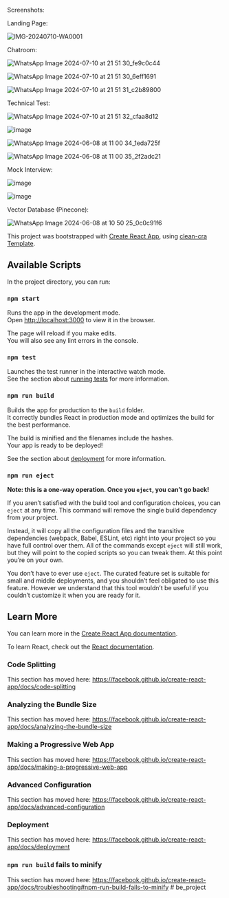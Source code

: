Screenshots:

Landing Page:

![IMG-20240710-WA0001](https://github.com/user-attachments/assets/94e0a3c4-d40f-4421-9653-fffd7df19f75)

Chatroom:

![WhatsApp Image 2024-07-10 at 21 51 30_fe9c0c44](https://github.com/user-attachments/assets/ec033c05-4c8b-4f8e-a34c-2ec92bedb867)

![WhatsApp Image 2024-07-10 at 21 51 30_6eff1691](https://github.com/user-attachments/assets/1d84d2a4-df92-4f34-a1ff-c4243e878f0a)

![WhatsApp Image 2024-07-10 at 21 51 31_c2b89800](https://github.com/user-attachments/assets/912434ae-1f5d-4791-9486-74b62d284b3b)

Technical Test:

![WhatsApp Image 2024-07-10 at 21 51 32_cfaa8d12](https://github.com/user-attachments/assets/7a63e8ae-6b28-4767-90d7-b36439d5570a)

![image](https://github.com/user-attachments/assets/00b4990f-cc32-47ca-8143-b1be5bb2ef09)

![WhatsApp Image 2024-06-08 at 11 00 34_1eda725f](https://github.com/user-attachments/assets/792cd1c6-3eb4-47d7-bc43-b2be6ff03b56)

![WhatsApp Image 2024-06-08 at 11 00 35_2f2adc21](https://github.com/user-attachments/assets/a529e9b2-1a27-41cc-8d8b-4f1013ec4ec9)

Mock Interview:

![image](https://github.com/user-attachments/assets/7560d647-a5e9-4553-be85-870d61495a3a)

![image](https://github.com/user-attachments/assets/9c1fc1e5-adc9-4913-b35b-4e4c48df0acb)

Vector Database (Pinecone):

![WhatsApp Image 2024-06-08 at 10 50 25_0c0c91f6](https://github.com/user-attachments/assets/54de509c-a25f-4ba5-9eb6-5c6eec93a6ed)


This project was bootstrapped with [Create React App](https://github.com/facebook/create-react-app), using [clean-cra Template](https://github.com/JorgePasco1/cra-template-clean-cra).

## Available Scripts

In the project directory, you can run:

### `npm start`

Runs the app in the development mode.<br />
Open [http://localhost:3000](http://localhost:3000) to view it in the browser.

The page will reload if you make edits.<br />
You will also see any lint errors in the console.

### `npm test`

Launches the test runner in the interactive watch mode.<br />
See the section about [running tests](https://facebook.github.io/create-react-app/docs/running-tests) for more information.

### `npm run build`

Builds the app for production to the `build` folder.<br />
It correctly bundles React in production mode and optimizes the build for the best performance.

The build is minified and the filenames include the hashes.<br />
Your app is ready to be deployed!

See the section about [deployment](https://facebook.github.io/create-react-app/docs/deployment) for more information.

### `npm run eject`

**Note: this is a one-way operation. Once you `eject`, you can’t go back!**

If you aren’t satisfied with the build tool and configuration choices, you can `eject` at any time. This command will remove the single build dependency from your project.

Instead, it will copy all the configuration files and the transitive dependencies (webpack, Babel, ESLint, etc) right into your project so you have full control over them. All of the commands except `eject` will still work, but they will point to the copied scripts so you can tweak them. At this point you’re on your own.

You don’t have to ever use `eject`. The curated feature set is suitable for small and middle deployments, and you shouldn’t feel obligated to use this feature. However we understand that this tool wouldn’t be useful if you couldn’t customize it when you are ready for it.

## Learn More

You can learn more in the [Create React App documentation](https://facebook.github.io/create-react-app/docs/getting-started).

To learn React, check out the [React documentation](https://reactjs.org/).

### Code Splitting

This section has moved here: https://facebook.github.io/create-react-app/docs/code-splitting

### Analyzing the Bundle Size

This section has moved here: https://facebook.github.io/create-react-app/docs/analyzing-the-bundle-size

### Making a Progressive Web App

This section has moved here: https://facebook.github.io/create-react-app/docs/making-a-progressive-web-app

### Advanced Configuration

This section has moved here: https://facebook.github.io/create-react-app/docs/advanced-configuration

### Deployment

This section has moved here: https://facebook.github.io/create-react-app/docs/deployment

### `npm run build` fails to minify

This section has moved here: https://facebook.github.io/create-react-app/docs/troubleshooting#npm-run-build-fails-to-minify
#   b e _ p r o j e c t 
 
 
